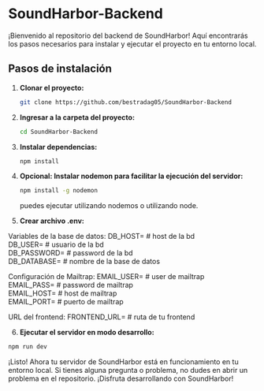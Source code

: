 # SoundHarbor-Backend

¡Bienvenido al repositorio del backend de SoundHarbor! Aquí encontrarás los pasos necesarios para instalar y ejecutar el proyecto en tu entorno local.

## Pasos de instalación

1. **Clonar el proyecto:**

   ```bash
   git clone https://github.com/bestradag05/SoundHarbor-Backend

2. **Ingresar a la carpeta del proyecto:**

   ```bash
   cd SoundHarbor-Backend

3. **Instalar dependencias:**

   ```bash
   npm install

4. **Opcional: Instalar nodemon para facilitar la ejecución del servidor:**

   ```bash
   npm install -g nodemon
   ```
   puedes ejecutar utilizando nodemos o utilizando node.

5. **Crear archivo .env:**

Variables de la base de datos:
DB_HOST= # host de la bd   
DB_USER= # usuario de la bd   
DB_PASSWORD= # password de la bd   
DB_DATABASE= # nombre de la base de datos   

Configuración de Mailtrap:
EMAIL_USER= # user de mailtrap   
EMAIL_PASS= # password de mailtrap   
EMAIL_HOST= # host de mailtrap   
EMAIL_PORT= # puerto de mailtrap   

URL del frontend:
FRONTEND_URL= # ruta de tu frontend

6. **Ejecutar el servidor en modo desarrollo:**

```bash
npm run dev
```
¡Listo! Ahora tu servidor de SoundHarbor está en funcionamiento en tu entorno local. Si tienes alguna pregunta o problema, no dudes en abrir un problema en el repositorio. ¡Disfruta desarrollando con SoundHarbor!

